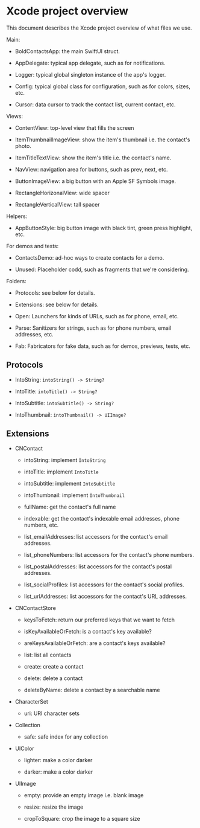 # Xcode project overview

This document describes the Xcode project overview of what files we use.
 
Main:

* BoldContactsApp: the main SwiftUI struct.

* AppDelegate: typical app delegate, such as for notifications.

* Logger: typical global singleton instance of the app's logger.

* Config: typical global class for configuration, such as for colors, sizes, etc.

* Cursor: data cursor to track the contact list, current contact, etc.

Views:

* ContentView: top-level view that fills the screen

* ItemThumbnailImageView: show the item's thumbnail i.e. the contact's photo.
    
* ItemTitleTextView: show the item's title i.e. the contact's name.

* NavView: navigation area for buttons, such as prev, next, etc.
  
* ButtonImageView: a big button with an Apple SF Symbols image.

* RectangleHorizonalView: wide spacer

* RectangleVerticalView: tall spacer
    
Helpers:

* AppButtonStyle: big button image with black tint, green press highlight, etc.

For demos and tests:
  
* ContactsDemo: ad-hoc ways to create contacts for a demo.

* Unused: Placeholder codd, such as fragments that we're considering.

Folders:

* Protocols: see below for details.

* Extensions: see below for details.

* Open: Launchers for kinds of URLs, such as for phone, email, etc.
    
* Parse: Sanitizers for strings, such as for phone numbers, email addresses, etc.

* Fab: Fabricators for fake data, such as for demos, previews, tests, etc.


## Protocols

* IntoString: `intoString() -> String?`

* IntoTitle: `intoTitle() -> String?`

* IntoSubtitle: `intoSubtitle() -> String?`

* IntoThumbnail: `intoThumbnail() -> UIImage?`


## Extensions

* CNContact

  * intoString: implement `IntoString`

  * intoTitle: implement `IntoTitle`

  * intoSubtitle: implement `IntoSubtitle`

  * intoThumbnail: implement `IntoThumbnail`

  * fullName: get the contact's full name
  
  * indexable: get the contact's indexable email addresses, phone numbers, etc. 

  * list\_emailAddresses: list accessors for the contact's email addresses. 

  * list\_phoneNumbers: list accessors for the contact's phone numbers.

  * list\_postalAddresses: list accessors for the contact's postal addresses. 
  
  * list\_socialProfiles: list accessors for the contact's social profiles.

  * list\_urlAddresses: list accessors for the contact's URL addresses. 

* CNContactStore

  * keysToFetch: return our preferred keys that we want to fetch
 
  * isKeyAvailableOrFetch: is a contact's key available? 

  * areKeysAvailableOrFetch: are a contact's keys available? 
 
  * list: list all contacts

  * create: create a contact
  
  * delete: delete a contact
  
  * deleteByName: delete a contact by a searchable name
  
* CharacterSet

  * uri: URI character sets
  
* Collection

  * safe: safe index for any collection

* UIColor

  * lighter: make a color darker
  
  * darker: make a color darker
  
* UIImage

  * empty: provide an empty image i.e. blank image

  * resize: resize the image

  * cropToSquare: crop the image to a square size
